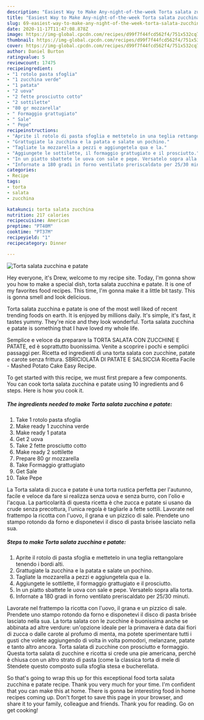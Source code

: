 ```yaml
---
description: "Easiest Way to Make Any-night-of-the-week Torta salata zucchina e patate"
title: "Easiest Way to Make Any-night-of-the-week Torta salata zucchina e patate"
slug: 69-easiest-way-to-make-any-night-of-the-week-torta-salata-zucchina-e-patate
date: 2020-11-17T11:47:08.878Z
image: https://img-global.cpcdn.com/recipes/d99f7f44fcd562f4/751x532cq70/torta-salata-zucchina-e-patate-recipe-main-photo.jpg
thumbnail: https://img-global.cpcdn.com/recipes/d99f7f44fcd562f4/751x532cq70/torta-salata-zucchina-e-patate-recipe-main-photo.jpg
cover: https://img-global.cpcdn.com/recipes/d99f7f44fcd562f4/751x532cq70/torta-salata-zucchina-e-patate-recipe-main-photo.jpg
author: Daniel Burton
ratingvalue: 5
reviewcount: 17475
recipeingredient:
- "1 rotolo pasta sfoglia"
- "1 zucchina verde"
- "1 patata"
- "2 uova"
- "2 fette prosciutto cotto"
- "2 sottilette"
- "80 gr mozzarella"
- " Formaggio grattugiato"
- " Sale"
- " Pepe"
recipeinstructions:
- "Aprite il rotolo di pasta sfoglia e mettetelo in una teglia rettangolare tenendo i bordi alti."
- "Grattugiate la zucchina e la patata e salate un pochino."
- "Tagliate la mozzarella a pezzi e aggiungetela qua e la."
- "Aggiungete le sottilette, il formaggio grattugiato e il prosciutto."
- "In un piatto sbattete le uova con sale e pepe. Versatelo sopra alla torta."
- "Infornate a 180 gradi in forno ventilato preriscaldato per 25/30 minuti."
categories:
- Recipe
tags:
- torta
- salata
- zucchina

katakunci: torta salata zucchina 
nutrition: 217 calories
recipecuisine: American
preptime: "PT40M"
cooktime: "PT37M"
recipeyield: "1"
recipecategory: Dinner

---
```



![Torta salata zucchina e patate](https://img-global.cpcdn.com/recipes/d99f7f44fcd562f4/751x532cq70/torta-salata-zucchina-e-patate-recipe-main-photo.jpg)

Hey everyone, it's Drew, welcome to my recipe site. Today, I'm gonna show you how to make a special dish, torta salata zucchina e patate. It is one of my favorites food recipes. This time, I'm gonna make it a little bit tasty. This is gonna smell and look delicious.

Torta salata zucchina e patate is one of the most well liked of recent trending foods on earth. It is enjoyed by millions daily. It's simple, it's fast, it tastes yummy. They're nice and they look wonderful. Torta salata zucchina e patate is something that I have loved my whole life.

Semplice e veloce da preparare la TORTA SALATA CON ZUCCHINE E PATATE, ed è soprattutto buonissima. Venite a scoprire i pochi e semplici passaggi per. Ricetta ed ingredienti di una torta salata con zucchine, patate e carote senza frittura. SBRICIOLATA DI PATATE E SALSICCIA Ricetta Facile - Mashed Potato Cake Easy Recipe.


To get started with this recipe, we must first prepare a few components. You can cook torta salata zucchina e patate using 10 ingredients and 6 steps. Here is how you cook it.

<!--inarticleads1-->

##### The ingredients needed to make Torta salata zucchina e patate:

1. Take 1 rotolo pasta sfoglia
1. Make ready 1 zucchina verde
1. Make ready 1 patata
1. Get 2 uova
1. Take 2 fette prosciutto cotto
1. Make ready 2 sottilette
1. Prepare 80 gr mozzarella
1. Take  Formaggio grattugiato
1. Get  Sale
1. Take  Pepe


La Torta salata di zucca e patate è una torta rustica perfetta per l&#39;autunno, facile e veloce da fare si realizza senza uova e senza burro, con l&#39;olio e l&#39;acqua. La particolarità di questa ricetta è che zucca e patate si usano da crude senza precottura, l&#39;unica regola è tagliarle a fette sottili. Lavorate nel frattempo la ricotta con l&#39;uovo, il grana e un pizzico di sale. Prendete uno stampo rotondo da forno e disponetevi il disco di pasta brisée lasciato nella sua. 

<!--inarticleads2-->

##### Steps to make Torta salata zucchina e patate:

1. Aprite il rotolo di pasta sfoglia e mettetelo in una teglia rettangolare tenendo i bordi alti.
1. Grattugiate la zucchina e la patata e salate un pochino.
1. Tagliate la mozzarella a pezzi e aggiungetela qua e la.
1. Aggiungete le sottilette, il formaggio grattugiato e il prosciutto.
1. In un piatto sbattete le uova con sale e pepe. Versatelo sopra alla torta.
1. Infornate a 180 gradi in forno ventilato preriscaldato per 25/30 minuti.


Lavorate nel frattempo la ricotta con l&#39;uovo, il grana e un pizzico di sale. Prendete uno stampo rotondo da forno e disponetevi il disco di pasta brisée lasciato nella sua. La torta salata con le zucchine è buonissima anche se abbinata ad altre verdure: un&#39;opzione ideale per la primavera è data dai fiori di zucca o dalle carote al profumo di menta, ma potete sperimentare tutti i gusti che volete aggiungendo di volta in volta pomodori, melanzane, patate e tanto altro ancora. Torta salata di zucchine con prosciutto e formaggio. Questa torta salata di zucchine e ricotta si crede una pie americana, perché è chiusa con un altro strato di pasta (come la classica torta di mele di Stendete questo composto sulla sfoglia stesa e bucherellata. 

So that's going to wrap this up for this exceptional food torta salata zucchina e patate recipe. Thank you very much for your time. I'm confident that you can make this at home. There is gonna be interesting food in home recipes coming up. Don't forget to save this page in your browser, and share it to your family, colleague and friends. Thank you for reading. Go on get cooking!
